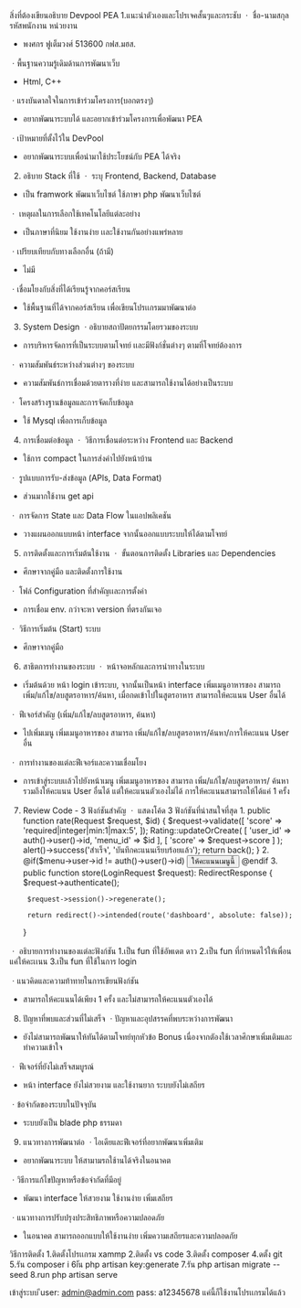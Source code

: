 สิ่งที่ต้องเขียนอธิบาย Devpool PEA
1.แนะนำตัวเองและโปรเจคสั้นๆและกระชับ
ㆍ ชื่อ-นามสกุล รหัสพนักงาน หน่วยงาน
- พงศกร ฟูเต็มวงศ์ 513600 กฟส.มฮส.

ㆍพื้นฐานความรู้เดิมด้านการพัฒนาเว็บ
- Html, C++

ㆍแรงบันดาลใจในการเข้าร่วมโครงการ(บอกตรงๆ)
- อยากพัฒนาระบบได้ และอยากเข้าร่วมโครงการเพื่อพัฒนา PEA

ㆍเป้าหมายที่ตั้งไว้ใน DevPool
- อยากพัฒนาระบบเพื่อนำมาใช้ประโยชน์กับ PEA ได้จริง 

<!----------------------------------------------------------------------------------->

2. อธิบาย Stack ที่ใช้
ㆍ ระบุ Frontend, Backend, Database
- เป็น framwork พัฒนาเว็บไซต์ ใช้ภาษา php พัฒนาเว็บไซต์  

ㆍ เหตุผลในการเลือกใช้เทคโนโลยีแต่ละอย่าง
- เป็นภาษาที่นิยม ใช้งานง่าย เเละใช้งานกันอย่างแพร่หลาย

ㆍเปรียบเทียบกับทางเลือกอื่น (ถ้ามี)
- ไม่มี

ㆍเชื่อมโยงกับสิ่งที่ได้เรียนรู้จากคอร์สเรียน
- ใช้พื้นฐานที่ได้จากคอร์สเรียน เพื่อเขียนโปรเเกรมมาพัฒนาต่อ

<!----------------------------------------------------------------------------------->

3. System Design
ㆍอธิบายสถาปัตยกรรมโดยรวมของระบบ
- การบริหารจัดการที่เป็นระบบตามโจทย์ เเละมีฟังก์ชั่นต่างๆ ตามที่โจทย์ต้องการ

ㆍ ความสัมพันธ์ระหว่างส่วนต่างๆ ของระบบ
- ความสัมพันธ์การเชื่อมด้วยตารางที่ง่าย และสามารถใช้งานได้อย่างเป็นระบบ 

ㆍ โครงสร้างฐานข้อมูลและการจัดเก็บข้อมูล
- ใช้ Mysql เพื่อการเก็บข้อมูล

<!----------------------------------------------------------------------------------->

4. การเชื่อมต่อข้อมูล
ㆍ วิธีการเชื่อนต่อระหว่าง Frontend และ Backend
- ใช้การ compact ในการส่งค่าไปยังหน้าบ้าน

ㆍ รูปแบบการรับ-ส่งข้อมูล (APls, Data Format)
- ส่วนมากใช้งาน get api

ㆍ การจัดการ State และ Data Flow ในแอปพลิเคชัน
- วางแผนออกแบบหน้า interface จากนั้นออกแบบระบบให้ได้ตามโจทย์

<!----------------------------------------------------------------------------------->

5. การติดตั้งและการเริ่มต้นใช้งาน
ㆍ ขั้นตอนการติดตั้ง Libraries และ Dependencies
- ศึกษาจากคู่มือ และติดตั้งการใช้งาน

ㆍ โฟล์ Configuration ที่สำคัญเเละการตั้งค่า
- การเชื่อม env. กว่าจะหา version ที่ตรงกันเจอ

ㆍ วิธีการเริ่มต้น (Start) ระบบ
- ศึกษาจากคู่มือ
 
 <!----------------------------------------------------------------------------------->
 
6. สาธิตการทำงานของระบบ
ㆍ หน้าจอหลักและการนำทางในระบบ
- เริ่มต้นด้วย หน้า login เข้าระบบ, จากนั้นเป็นหน้า interface เพิ่มเมนูอาหารของ สามารถ เพิ่ม/แก้ไข/ลบสูตรอาหาร/ค้นหา, เมื่อกดเข้าไปในสูตรอาหาร สามารถให้คะแนน User อื่นได้

ㆍ ฟีเจอร์สำคัญ (เพิ่ม/แก้ไข/ลบสูตรอาหาร, ค้นหา)
 - ไปเพิ่มเมนู เพิ่มเมนูอาหารของ สามารถ เพิ่ม/แก้ไข/ลบสูตรอาหาร/ค้นหา/การให้คะแนน User อื่น

ㆍ การทำงานของแต่ละฟีเจอร์และความเชื่อมโยง
  - การเข้าสู่ระบบเเล้วไปยังหน้าเมนู เพิ่มเมนูอาหารของ สามารถ เพิ่ม/แก้ไข/ลบสูตรอาหาร/ ค้นหา รวมถึงให้คะแนน User อื่นได้ แต่ให้คะแนนตัวเองไม่ได้ การให้คะแนนสามารถให้ได้แค่ 1 ครั้ง

<!----------------------------------------------------------------------------------->
7. Review Code - 3 ฟังก์ชันสำคัญ
ㆍ แสดงโค้ด 3 ฟังก์ชันที่น่าสนใจที่สุด
    1.
    public function rate(Request $request, $id)
    {
        $request->validate([
            'score' => 'required|integer|min:1|max:5',
        ]);
        Rating::updateOrCreate(
            [
                'user_id' => auth()->user()->id,
                'menu_id' => $id
            ],
            [
                'score' => $request->score
            ]
        );
        alert()->success('สำเร็จ', 'บันทึกคะแนนเรียบร้อยแล้ว');
        return back();
    }
    2.
      @if($menu->user->id != auth()->user()->id)
                <button class="btn btn-primary back-button" data-bs-toggle="modal" data-bs-target="#rateMenuModal">
                    <i class="fas fa-star"></i> ให้คะแนนเมนูนี้
                </button>
      @endif
    3.    
    public function store(LoginRequest $request): RedirectResponse
    {
        $request->authenticate();

        $request->session()->regenerate();

        return redirect()->intended(route('dashboard', absolute: false));
    }

ㆍ อธิบายการทำงานของแต่ละฟังก์ชัน
 1.เป็น fun ที่ใช้อัพเดต ดาว
 2.เป็น fun ที่กำหนดไว้ให้เพื่อนแค่ให้คะเเนน
 3.เป็น fun ที่ใช้ในการ login
 

ㆍแนวคิดและความท้าทายในการเขียนฟังก์ชัน
- สามารถให้คะแนนได้เพียง 1 ครั้ง และไม่สามารถให้คะแนนตัวเองได้

<!----------------------------------------------------------------------------------->
8. ปัญหาที่พบและส่วนที่ไม่เสร็จ
ㆍปัญหาและอุปสรรคที่พบระหว่างการพัฒนา
-  ยังไม่สามารถพัฒนาให้ทันได้ตามโจทย์ทุกหัวข้อ Bonus เนื่องจากตัองใช้เวลาศึกษาเพิ่มเติมและทำความเข้าใจ

ㆍ ฟีเจอร์ที่ยังไม่เสร็จสมบูรณ์
- หน้า interface ยังไม่สวยงาม และใช้งานยาก ระบบยังไม่เสถียร


ㆍข้อจำกัดของระบบในปัจจุบัน
- ระบบยังเป็น blade php  ธรรมดา

<!----------------------------------------------------------------------------------->
9. แนวทางการพัฒนาต่อ
ㆍไอเดียและฟีเจอร์ที่อยากพัฒนาเพิ่มเติม
- อยากพัฒนาระบบ ให้สามามรถใช้านได้จริงในอนาคต

ㆍวิธีการแก้ไขปัญหาหรือข้อจำกัดที่มีอยู่
- พัฒนา interface ให้สวยงาม ใช้งานง่าย เพิ่มเสถียร

ㆍแนวทางการปรับปรุงประสิทธิภาพหรือความปลอดภัย
- ในอนาคต สามารถออกแบบให้ใช้งานง่าย เพิ่มความเสถียรและความปลอดภัย

<!----------------------------------------------------------------------------------->
วิธีการติดตั้ง
1.ติดตั้งโปรเเกรม xammp
2.ติดตั้ง vs code 
3.ติดตั้ง composer 
4.ดตั้ง git 
5.รัน composer i 
6iัน php artisan key:generate
7.รัน php artisan migrate --seed
8.run php artisan serve

เข้าสู่ระบบ 
ีuser: admin@admin.com
pass: a12345678
แค่นี้ก็ใช้งานโปรเเกรมได้แล้ว
<!-------------------------->
